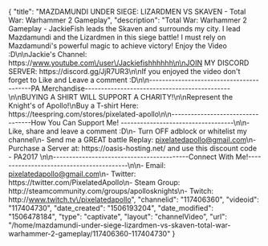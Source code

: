 {
    "title": "MAZDAMUNDI UNDER SIEGE: LIZARDMEN VS SKAVEN - Total War: Warhammer 2 Gameplay",
    "description": "Total War: Warhammer 2 Gameplay - JackieFish leads the Skaven and surrounds my city. I lead Mazdamundi and the Lizardmen in this siege battle! I must rely on Mazdamundi's powerful magic to achieve victory! Enjoy the Video :D\n\nJackie's Channel: https:\/\/www.youtube.com\/user\/Jackiefishhhhhh\n\nJOIN MY DISCORD SERVER: https:\/\/discord.gg\/JjR7UR3\n\nIf you enjoyed the video don't forget to Like and Leave a comment :D\n\n-----------------------------------------PA Merchandise---------------------------------------------\n\nBUYING A SHIRT WILL SUPPORT A CHARITY!\n\nRepresent the Knight's of Apollo!\nBuy a T-shirt Here: https:\/\/teespring.com\/stores\/pixelated-apollo\n\n----------------------------------How You Can Support Me! -----------------------------------\n\n- Like, share and leave a comment :D\n- Turn OFF adblock or whitelist my channel\n- Send me a GREAT battle Replay: pixelatedapollo@gmail.com\n- Purchase a Server at: https:\/\/oasis-hosting.net\/ and use this discount code - PA2017 \n\n------------------------------------------Connect With Me!-----------------------------------------\n\n- Email: pixelatedapollo@gmail.com\n- Twitter: https:\/\/twitter.com\/PixelatedApollo\n- Steam Group:  http:\/\/steamcommunity.com\/groups\/apollosknights\n- Twitch: http:\/\/www.twitch.tv\/pixelatedapollo",
    "channelid": "117406360",
    "videoid": "117404730",
    "date_created": "1506193204",
    "date_modified": "1506478184",
    "type": "captivate",
    "layout": "channelVideo",
    "url": "\/home\/mazdamundi-under-siege-lizardmen-vs-skaven-total-war-warhammer-2-gameplay\/117406360-117404730"
}